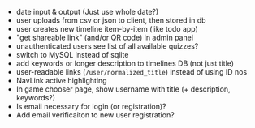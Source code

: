 - date input & output (Just use whole date?)
- user uploads from csv or json to client, then stored in db
- user creates new timeline item-by-item (like todo app)
- "get shareable link" (and/or QR code) in admin panel
- unauthenticated users see list of all available quizzes?
- switch to MySQL instead of sqlite
- add keywords or longer description to timelines DB (not just title)
- user-readable links (`/user/normalized_title`) instead of using ID nos
- NavLink active highlighting
- In game chooser page, show username with title (+ description, keywords?)
- Is email necessary for login (or registration)?
- Add email verificaiton to new user registration?
